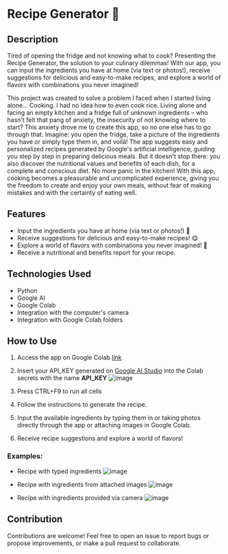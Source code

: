 # Recipe Generator 🍲

## Description
Tired of opening the fridge and not knowing what to cook? Presenting the Recipe Generator, the solution to your culinary dilemmas! With our app, you can input the ingredients you have at home (via text or photos!), receive suggestions for delicious and easy-to-make recipes, and explore a world of flavors with combinations you never imagined!

This project was created to solve a problem I faced when I started living alone... Cooking. I had no idea how to even cook rice. Living alone and facing an empty kitchen and a fridge full of unknown ingredients – who hasn't felt that pang of anxiety, the insecurity of not knowing where to start? This anxiety drove me to create this app, so no one else has to go through that. Imagine: you open the fridge, take a picture of the ingredients you have or simply type them in, and voilà! The app suggests easy and personalized recipes generated by Google's artificial intelligence, guiding you step by step in preparing delicious meals. But it doesn't stop there: you also discover the nutritional values and benefits of each dish, for a complete and conscious diet. No more panic in the kitchen! With this app, cooking becomes a pleasurable and uncomplicated experience, giving you the freedom to create and enjoy your own meals, without fear of making mistakes and with the certainty of eating well.

## Features
- Input the ingredients you have at home (via text or photos!) 📸
- Receive suggestions for delicious and easy-to-make recipes! 😋
- Explore a world of flavors with combinations you never imagined! 🤯
- Receive a nutritional and benefits report for your recipe.

## Technologies Used
- Python
- Google AI
- Google Colab
- Integration with the computer's camera
- Integration with Google Colab folders

## How to Use
1. Access the app on Google Colab [link](https://colab.research.google.com/github/RCarteri/gerai_receitas/blob/main/gerai_receitas.ipynb)
2. Insert your API_KEY generated on [Google AI Studio](https://aistudio.google.com/) into the Colab secrets with the name **API_KEY** ![image](https://github.com/RCarteri/gerai_receitas/assets/38788751/8a03fccf-05d5-4afe-991b-430be2584a6d)

3. Press CTRL+F9 to run all cells
4. Follow the instructions to generate the recipe.
5. Input the available ingredients by typing them in or taking photos directly through the app or attaching images in Google Colab.
6. Receive recipe suggestions and explore a world of flavors!

### Examples:
- Recipe with typed ingredients
   ![image](https://github.com/RCarteri/gerai_receitas/assets/38788751/4c21998d-1db4-40cf-9ffd-95e54f202f97)

- Recipe with ingredients from attached images
   ![image](https://github.com/RCarteri/gerai_receitas/assets/38788751/d2d786f4-1669-4273-a461-7c76cddec943)

- Recipe with ingredients provided via camera
  ![image](https://github.com/RCarteri/gerai_receitas/assets/38788751/b27b9043-bbfc-4c80-b769-3a709b48a91b)

## Contribution
Contributions are welcome! Feel free to open an issue to report bugs or propose improvements, or make a pull request to collaborate.
